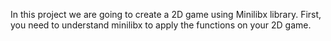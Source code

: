 In this project we are going to create a 2D game using Minilibx library. 
First, you need to understand minilibx to apply the functions on your 2D game.
